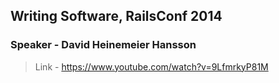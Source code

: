 ## Writing Software, RailsConf 2014
### Speaker - David Heinemeier Hansson

> Link - https://www.youtube.com/watch?v=9LfmrkyP81M
